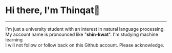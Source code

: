 # Hi there, I'm Thinqat👋
-----
I'm just a university student with an interest in natural language processing.
My account name is pronounced like "**shin-kwat**". I'm studying machine learning<br>
I will not follow or follow back on this Github account. Please acknowledge.
